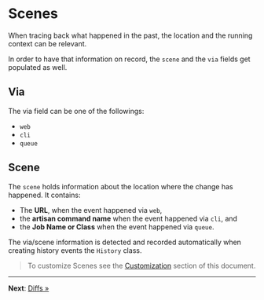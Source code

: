 # Scenes

When tracing back what happened in the past, the location and the running context can be relevant.

In order to have that information on record, the `scene` and the `via` fields get populated as well.

## Via

The via field can be one of the followings:
 
- `web`
- `cli`
- `queue`

## Scene

The `scene` holds information about the location where the change has happened. It contains:

- The **URL**, when the event happened via `web`,
- the **artisan command name** when the event happened via `cli`, and
- the **Job Name or Class** when the event happened via `queue`.

The via/scene information is detected and recorded automatically when creating history events the `History` class.

> To customize Scenes see the [Customization](customization.md) section of this document.

---

**Next**: [Diffs &raquo;](diffs.md)
